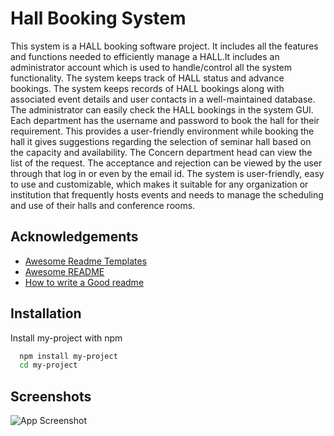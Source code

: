 
# Hall Booking System

This system is a HALL booking software project. It includes all the features and functions
needed to efficiently manage a HALL.It includes an administrator account which is used
to handle/control all the system functionality. The system keeps track of HALL status and
advance bookings.
The system keeps records of HALL bookings along with associated event details
and user contacts in a well-maintained database. The administrator can easily check the
HALL bookings in the system GUI. Each department has the username and password to
book the hall for their requirement.
This provides a user-friendly environment while booking the hall it gives
suggestions regarding the selection of seminar hall based on the capacity and availability.
The Concern department head can view the list of the request. The acceptance and
rejection can be viewed by the user through that log in or even by the email id.
The system is user-friendly, easy to use and customizable, which makes it
suitable for any organization or institution that frequently hosts events and needs to
manage the scheduling and use of their halls and conference rooms.


## Acknowledgements

 - [Awesome Readme Templates](https://awesomeopensource.com/project/elangosundar/awesome-README-templates)
 - [Awesome README](https://github.com/matiassingers/awesome-readme)
 - [How to write a Good readme](https://bulldogjob.com/news/449-how-to-write-a-good-readme-for-your-github-project)



## Installation

Install my-project with npm

```bash
  npm install my-project
  cd my-project
```
    
## Screenshots

![App Screenshot]("https://github.com/parvans/HBS/blob/main/screenshots/1.jpg")

